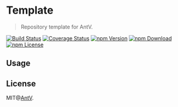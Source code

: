 # Template

> Repository template for AntV.


[![Build Status](https://github.com/antvis/template/workflows/build/badge.svg)](https://github.com/antvis/template/actions)
[![Coverage Status](https://coveralls.io/repos/github/antvis/template/badge.svg?branch=master)](https://coveralls.io/github/antvis/template?branch=master)
[![npm Version](https://img.shields.io/npm/v/@antv/template.svg)](https://www.npmjs.com/package/@antv/template)
[![npm Download](https://img.shields.io/npm/dm/@antv/template.svg)](https://www.npmjs.com/package/@antv/template)
[![npm License](https://img.shields.io/npm/l/@antv/template.svg)](https://www.npmjs.com/package/@antv/template)




## Usage




## License

MIT@[AntV](https://github.com/antvis).
